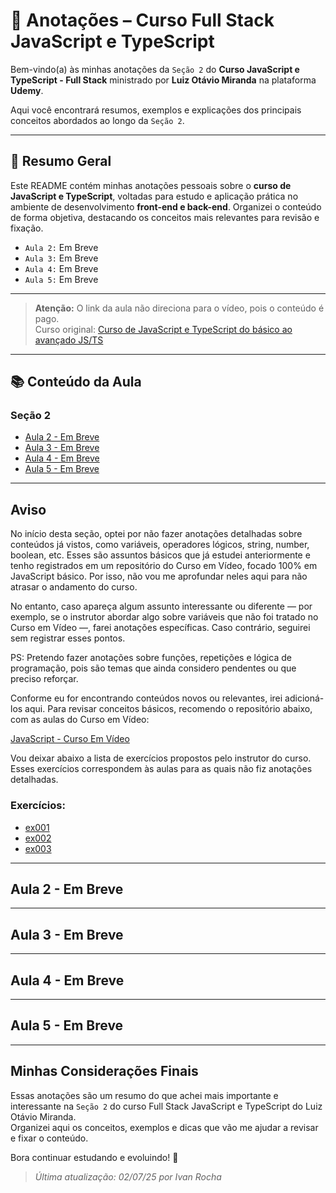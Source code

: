 # 📒 Anotações – Curso Full Stack JavaScript e TypeScript

Bem-vindo(a) às minhas anotações da ``Seção 2`` do **Curso JavaScript e TypeScript - Full Stack** ministrado por **Luiz Otávio Miranda** na plataforma **Udemy**.

Aqui você encontrará resumos, exemplos e explicações dos principais conceitos abordados ao longo da ``Seção 2``.

---

## 📝 Resumo Geral

Este README contém minhas anotações pessoais sobre o **curso de JavaScript e TypeScript**, voltadas para estudo e aplicação prática no ambiente de desenvolvimento **front-end e back-end**. Organizei o conteúdo de forma objetiva, destacando os conceitos mais relevantes para revisão e fixação.

- ``Aula 2:`` Em Breve
- ``Aula 3:`` Em Breve
- ``Aula 4:`` Em Breve
- ``Aula 5:`` Em Breve

---

> **Atenção:** O link da aula não direciona para o vídeo, pois o conteúdo é pago.  
> Curso original: [Curso de JavaScript e TypeScript do básico ao avançado JS/TS](https://www.udemy.com/course/curso-de-javascript-moderno-do-basico-ao-avancado/)

---

## 📚 Conteúdo da Aula

### Seção 2

- [Aula 2 - Em Breve](#)
- [Aula 3 - Em Breve](#)
- [Aula 4 - Em Breve](#)
- [Aula 5 - Em Breve](#)

---

## Aviso

No início desta seção, optei por não fazer anotações detalhadas sobre conteúdos já vistos, como variáveis, operadores lógicos, string, number, boolean, etc. Esses são assuntos básicos que já estudei anteriormente e tenho registrados em um repositório do Curso em Vídeo, focado 100% em JavaScript básico. Por isso, não vou me aprofundar neles aqui para não atrasar o andamento do curso.

No entanto, caso apareça algum assunto interessante ou diferente — por exemplo, se o instrutor abordar algo sobre variáveis que não foi tratado no Curso em Vídeo —, farei anotações específicas. Caso contrário, seguirei sem registrar esses pontos.

PS: Pretendo fazer anotações sobre funções, repetições e lógica de programação, pois são temas que ainda considero pendentes ou que preciso reforçar.

Conforme eu for encontrando conteúdos novos ou relevantes, irei adicioná-los aqui. Para revisar conceitos básicos, recomendo o repositório abaixo, com as aulas do Curso em Vídeo:

[JavaScript - Curso Em Vídeo](https://github.com/AivanDerock/CursoEmVideoJS)

Vou deixar abaixo a lista de exercícios propostos pelo instrutor do curso. Esses exercícios correspondem às aulas para as quais não fiz anotações detalhadas.

### Exercícios:

- [ex001](./Exercicios/ex001)
- [ex002](./Exercicios/ex002)
- [ex003](./Exercicios/ex003)

---

## Aula 2 - Em Breve

---

## Aula 3 - Em Breve

---

## Aula 4 - Em Breve

---

## Aula 5 - Em Breve

---

## Minhas Considerações Finais

Essas anotações são um resumo do que achei mais importante e interessante na ``Seção 2`` do curso Full Stack JavaScript e TypeScript do Luiz Otávio Miranda.  
Organizei aqui os conceitos, exemplos e dicas que vão me ajudar a revisar e fixar o conteúdo.

Bora continuar estudando e evoluindo! 🚀

> _Última atualização: 02/07/25 por Ivan Rocha_